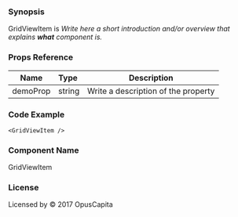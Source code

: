 ### Synopsis

GridViewItem is 
*Write here a short introduction and/or overview that explains **what** component is.*

### Props Reference

| Name                           | Type                    | Description                                                 |
| ------------------------------ | :---------------------- | ----------------------------------------------------------- |
| demoProp                       | string                  | Write a description of the property                         |

### Code Example

```
<GridViewItem />
```

### Component Name

GridViewItem

### License

Licensed by © 2017 OpusCapita

